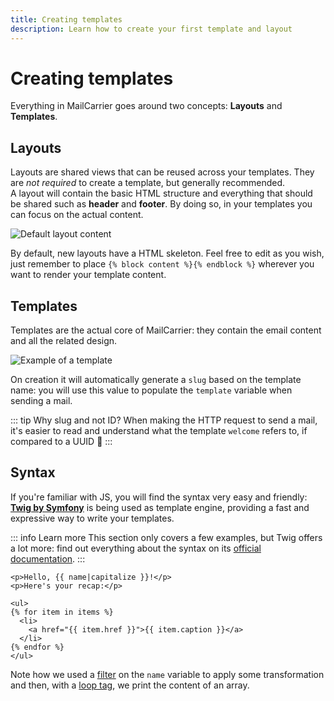 ```yaml
---
title: Creating templates
description: Learn how to create your first template and layout
---
```


# Creating templates

Everything in MailCarrier goes around two concepts: **Layouts** and **Templates**.

## Layouts

Layouts are shared views that can be reused across your templates. They are *not required* to create a template, but generally recommended.  
A layout will contain the basic HTML structure and everything that should be shared such as **header** and **footer**. By doing so, in your templates you can focus on the actual content.  

![Default layout content](/images/default-layout-content.png)

By default, new layouts have a HTML skeleton. Feel free to edit as you wish, just remember to place `{% block content %}{% endblock %}` wherever you want to render your template content.

## Templates

Templates are the actual core of MailCarrier: they contain the email content and all the related design.

![Example of a template](/images/template-example.png)

On creation it will automatically generate a `slug` based on the template name: you will use this value to populate the `template` variable when sending a mail.

::: tip Why slug and not ID?
When making the HTTP request to send a mail, it's easier to read and understand what the template `welcome` refers to, if compared to a UUID 🔖
:::

## Syntax

If you're familiar with JS, you will find the syntax very easy and friendly: [**Twig by Symfony**](https://twig.symfony.com/doc/3.x/templates.html) is being used as template engine, providing a fast and expressive way to write your templates.  

::: info Learn more
This section only covers a few examples, but Twig offers a lot more: find out everything about the syntax on its [official documentation](https://twig.symfony.com/doc/3.x/templates.html).
:::

```twig
<p>Hello, {{ name|capitalize }}!</p>
<p>Here's your recap:</p>

<ul>
{% for item in items %}
  <li>
    <a href="{{ item.href }}">{{ item.caption }}</a>
  </li>
{% endfor %}
</ul>
```

Note how we used a [filter](https://twig.symfony.com/doc/3.x/filters/index.html) on the `name` variable to apply some transformation and then, with a [loop tag](https://twig.symfony.com/doc/3.x/tags/for.html), we print the content of an array.
